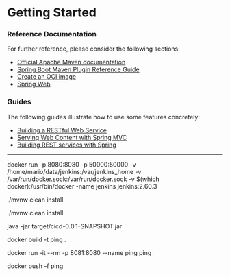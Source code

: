 # Getting Started

### Reference Documentation
For further reference, please consider the following sections:

* [Official Apache Maven documentation](https://maven.apache.org/guides/index.html)
* [Spring Boot Maven Plugin Reference Guide](https://docs.spring.io/spring-boot/docs/2.4.3/maven-plugin/reference/html/)
* [Create an OCI image](https://docs.spring.io/spring-boot/docs/2.4.3/maven-plugin/reference/html/#build-image)
* [Spring Web](https://docs.spring.io/spring-boot/docs/2.4.3/reference/htmlsingle/#boot-features-developing-web-applications)

### Guides
The following guides illustrate how to use some features concretely:

* [Building a RESTful Web Service](https://spring.io/guides/gs/rest-service/)
* [Serving Web Content with Spring MVC](https://spring.io/guides/gs/serving-web-content/)
* [Building REST services with Spring](https://spring.io/guides/tutorials/bookmarks/)


----

docker run -p 8080:8080 -p 50000:50000 -v /home/mario/data/jenkins:/var/jenkins_home -v /var/run/docker.sock:/var/run/docker.sock -v $(which docker):/usr/bin/docker -name jenkins jenkins:2.60.3

./mvnw clean install

./mvnw clean install

java -jar target/cicd-0.0.1-SNAPSHOT.jar

docker build -t ping .

docker run -it --rm -p 8081:8080 --name ping ping

docker push -f ping
